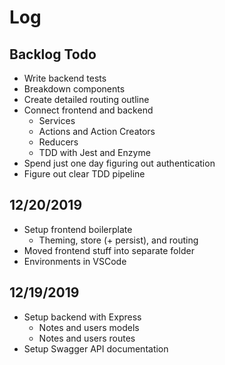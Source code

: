 # Log

## Backlog Todo

- Write backend tests
- Breakdown components
- Create detailed routing outline
- Connect frontend and backend
  - Services
  - Actions and Action Creators
  - Reducers
  - TDD with Jest and Enzyme
- Spend just one day figuring out authentication
- Figure out clear TDD pipeline

## 12/20/2019

- Setup frontend boilerplate
  - Theming, store (+ persist), and routing
- Moved frontend stuff into separate folder
- Environments in VSCode

## 12/19/2019

- Setup backend with Express
  - Notes and users models
  - Notes and users routes
- Setup Swagger API documentation
